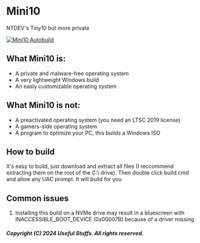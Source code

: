 # Mini10
NTDEV's Tiny10 but more private

[![Mini10 Autobuild](https://github.com/usefulstuffs/Mini10/actions/workflows/release.yml/badge.svg?branch=main)](https://github.com/usefulstuffs/Mini10/actions/workflows/release.yml)

## What Mini10 is:
- A private and malware-free operating system
- A very lightweight Windows build
- An easly customizable operating system

## What Mini10 is not:
- A preactivated operating system (you need an LTSC 2019 license)
- A gamers-side operating system
- A program to optimize your PC, this builds a Windows ISO

## How to build
It's easy to build, just download and extract all files (I reccommend extracting them on the root of the C:\ drive).
Then double click build.cmd and allow any UAC prompt. It will build for you

## Common issues
1. Installing this build on a NVMe drive may result in a bluescreen with INACCESSIBLE_BOOT_DEVICE (0x00007B) because of a driver missing

##### Copyright (C) 2024 Useful Stuffs. All rights reserved.
